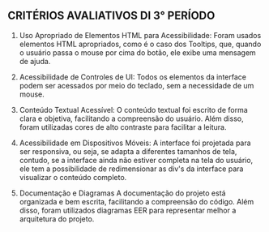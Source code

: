 ## CRITÉRIOS AVALIATIVOS DI 3° PERÍODO

1. Uso Apropriado de Elementos HTML para Acessibilidade: 
  Foram usados elementos HTML apropriados, como é o caso dos Tooltips, que, quando o usuário passa o mouse por cima do botão, ele exibe uma mensagem de ajuda. 
  
2. Acessibilidade de Controles de UI:
  Todos os elementos da interface podem ser acessados por meio do teclado, sem a necessidade de um mouse. 

3. Conteúdo Textual Acessível:
  O conteúdo textual foi escrito de forma clara e objetiva, facilitando a compreensão do usuário. Além disso, foram utilizadas cores de alto contraste para facilitar a leitura.

4. Acessibilidade em Dispositivos Móveis:
  A interface foi projetada para ser responsiva, ou seja, se adapta a diferentes tamanhos de tela, contudo, se a interface ainda não estiver completa na tela do usuário, ele tem a possibilidade de redimensionar as div's da interface para visualizar o conteúdo completo.

5. Documentação e Diagramas
  A documentação do projeto está organizada e bem escrita, facilitando a compreensão do código. Além disso, foram utilizados diagramas EER para representar melhor a arquitetura do projeto.